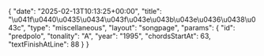 {
    "date": "2025-02-13T10:13:25+00:00",
    "title": "\u041f\u0440\u0435\u0434\u043f\u043e\u043b\u043e\u0436\u0438\u043c",
    "type": "miscellaneous",
    "layout": "songpage",
    "params": {
        "id": "predpolo",
        "tonality": "A",
        "year": "1995",
        "chordsStartAt": 63,
        "textFinishAtLine": 88
    }
}
